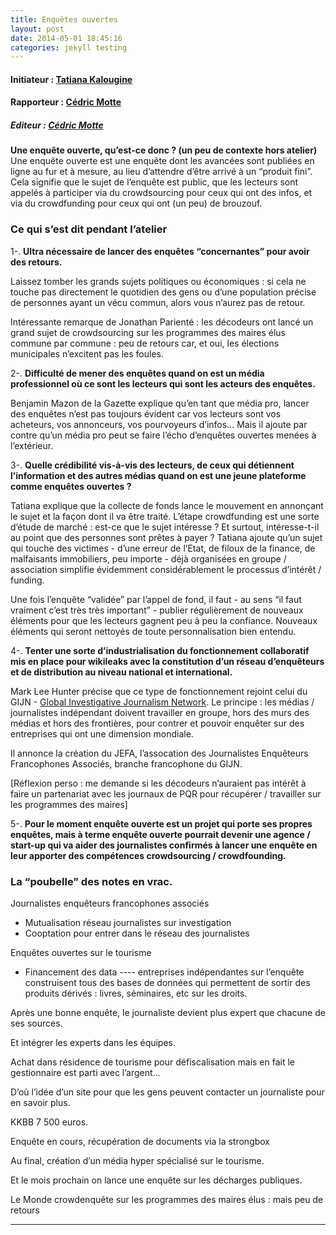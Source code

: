 ```yaml
---
title: Enquêtes ouvertes
layout: post
date: 2014-05-01 18:45:16
categories: jekyll testing
---
```


#### Initiateur : [Tatiana Kalougine](http://www.enqueteouverte.info/#lequipe)
#### Rapporteur : [Cédric Motte](https://twitter.com/chouing)
##### Editeur : [Cédric Motte](https:twitter.com/chouing)

**Une enquête ouverte, qu’est-ce donc ? (un peu de contexte hors atelier)**
Une enquête ouverte est une enquête dont les avancées sont publiées en ligne au fur et à mesure, au lieu d’attendre d’être arrivé à un “produit fini”.
Cela signifie que le sujet de l’enquête est public, que les lecteurs sont appelés à participer via du crowdsourcing pour ceux qui ont des infos, et via du crowdfunding pour ceux qui ont (un peu) de brouzouf.


### Ce qui s’est dit pendant l’atelier

1-. **Ultra nécessaire de lancer des enquêtes “concernantes” pour avoir des retours.**  

Laissez tomber les grands sujets politiques ou économiques : si cela ne touche pas directement le quotidien des gens ou d’une population précise de personnes ayant un vécu commun, alors vous n’aurez pas de retour.

Intéressante remarque de Jonathan Parienté : les décodeurs ont lancé un grand sujet de crowdsourcing sur les programmes des maires élus commune par commune : peu de retours car, et oui, les élections municipales n’excitent pas les foules.


2-. **Difficulté de mener des enquêtes quand on est un média professionnel où ce sont les lecteurs qui sont les acteurs des enquêtes.**  

Benjamin Mazon de la Gazette explique qu’en tant que média pro, lancer des enquêtes n’est pas toujours évident car vos lecteurs sont vos acheteurs, vos annonceurs, vos pourvoyeurs d’infos… Mais il ajoute par contre qu’un média pro peut se faire l’écho d’enquêtes ouvertes menées à l’extérieur.


3-. **Quelle crédibilité vis-à-vis des lecteurs, de ceux qui détiennent l’information et des autres médias quand on est une jeune plateforme comme enquêtes ouvertes ?**  

Tatiana explique que la collecte de fonds lance le mouvement en annonçant le sujet et la façon dont il va être traité. L’étape crowdfunding est une sorte d’étude de marché : est-ce que le sujet intéresse ? Et surtout, intéresse-t-il au point que des personnes sont prêtes à payer ?
Tatiana ajoute qu’un sujet qui touche des victimes - d’une erreur de l’Etat, de filoux de la finance, de malfaisants immobiliers, peu importe - déjà organisées en groupe / association simplifie évidemment considérablement le processus d’intérêt / funding.

Une fois l’enquête “validée” par l’appel de fond, il faut - au sens “il faut vraiment c’est très très important” -  publier régulièrement de nouveaux éléments pour que les lecteurs gagnent peu à peu la confiance. Nouveaux éléments qui seront nettoyés de toute personnalisation bien entendu.


4-.  **Tenter une sorte d’industrialisation du fonctionnement collaboratif mis en place pour wikileaks avec la constitution d’un réseau d’enquêteurs et de distribution au niveau national et international.**  

Mark Lee Hunter précise que ce type de fonctionnement rejoint celui du GIJN - [Global Investigative Journalism Network](http://gijn.org/). Le principe : les médias / journalistes indépendant doivent travailler en groupe, hors des murs des médias et hors des frontières, pour contrer et pouvoir enquêter sur des entreprises qui ont une dimension mondiale.

Il annonce la création du JEFA, l’assocation des Journalistes Enquêteurs Francophones Associés, branche francophone du GIJN.

[Réflexion perso : me demande si les décodeurs n’auraient pas intérêt à faire un partenariat avec les journaux de PQR pour récupérer / travailler sur les programmes des maires]


5-. **Pour le moment enquête ouverte est un projet qui porte ses propres enquêtes, mais  à terme enquête ouverte pourrait devenir une agence / start-up qui va aider des journalistes confirmés à lancer une enquête en leur apporter des compétences crowdsourcing / crowdfounding.**



### La “poubelle” des notes en vrac.

Journalistes enquêteurs francophones associés
- Mutualisation réseau journalistes sur investigation
- Cooptation pour entrer dans le réseau des journalistes

Enquêtes ouvertes sur le tourisme 
- Financement des data ---- entreprises indépendantes sur l’enquête construisent tous des bases de données qui permettent de sortir des produits dérivés : livres, séminaires, etc sur les droits.

Après une bonne enquête, le journaliste devient plus expert que chacune de ses sources.

Et intégrer les experts dans les équipes.

Achat dans résidence de tourisme pour défiscalisation mais en fait le gestionnaire est parti avec l’argent…

D’où l’idée d’un site pour que les gens peuvent contacter un journaliste pour en savoir plus.

KKBB 7 500 euros.

Enquête en cours, récupération de documents via la strongbox 

Au final, création d’un média hyper spécialisé sur le tourisme.

Et le mois prochain on lance une enquête sur les décharges publiques.

Le Monde crowdenquête sur les programmes des maires élus : mais peu de retours




-------------

